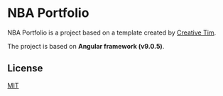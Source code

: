 # NBA Portfolio

NBA Portfolio is a project based on a template created by [Creative Tim](https://github.com/creativetimofficial/black-dashboard-angular).

The project is based on __Angular framework (v9.0.5)__.

## License
[MIT](https://choosealicense.com/licenses/mit/)

